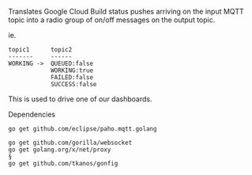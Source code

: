 Translates Google Cloud Build status pushes arriving on the input MQTT topic into a radio group of on/off messages on the output topic.

ie.
```
topic1      topic2
-------     ------
WORKING ->  QUEUED:false
            WORKING:true
            FAILED:false
            SUCCESS:false
```

This is used to drive one of our dashboards.

Dependencies

```
go get github.com/eclipse/paho.mqtt.golang

go get github.com/gorilla/websocket
go get golang.org/x/net/proxy
§
go get github.com/tkanos/gonfig
```
